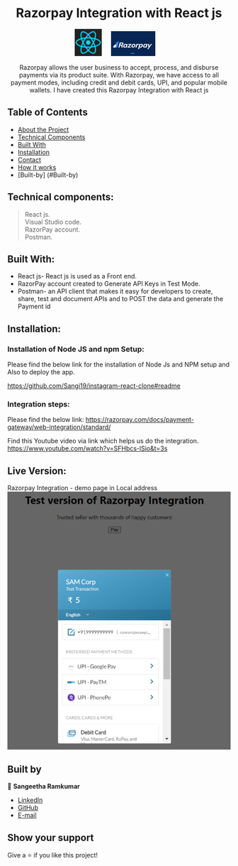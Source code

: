 <h1 align="center"> Razorpay Integration with React js</h1>
<p align="center">
  <img width="61" alt="react" src="https://github.com/Sangi19/instagram-react-clone/blob/main/Images/React.png"> &emsp;
  <img width="100" alt="razorpay" src="https://github.com/Sangi19/razorpay-integration/blob/master/Images/razorpay-icon.jpeg"> &emsp;
</p>
   
<p align="center">
Razorpay allows the user business to accept, process, and disburse payments via its product suite. With Razorpay, we have access to all payment modes, including credit and debit cards, UPI, and popular mobile wallets. I have created this Razorpay Integration with React js <br>
</p>

<!-- TABLE OF CONTENTS -->

## Table of Contents

- [About the Project](#about-the-project)
- [Technical Components](#techincal-components)
- [Built With](#built-with)
- [Installation](#Installation)
- [Contact](#Authors)
- [How it works](#How-it-works)
- [Built-by] (#Built-by)

<!-- ABOUT THE PROJECT -->
   
## Technical components:
> React js.  <br>
> Visual Studio code. <br>
> RazorPay account. <br>
> Postman. <br>

<!-- BUILD WITH -->

## Built With:
- React js- React js is used as a Front end.
- RazorPay account created to Generate API Keys in Test Mode. <br>
- Postman- an API client that makes it easy for developers to create, share, test and document APIs and to POST the data and generate the Payment id

## Installation:
### Installation of Node JS and npm Setup:
Please find the below link for the installation of Node Js and NPM setup and Also to deploy the app.

https://github.com/Sangi19/instagram-react-clone#readme

### Integration steps:
Please find the below link:
https://razorpay.com/docs/payment-gateway/web-integration/standard/

Find this Youtube video via link which helps us do the integration.
https://www.youtube.com/watch?v=SFHbcs-lSio&t=3s

## Live Version:
Razorpay Integration - demo page in Local address <br>
![Razorpay](https://github.com/Sangi19/razorpay-integration/blob/master/Images/Basic.PNG)   <br>

 
 ## Built by

👤 **Sangeetha Ramkumar**

- [LinkedIn](https://www.linkedin.com/in/sangeetharamkumar)
- [GitHub](https://github.com/Sangi19)
- [E-mail](sangiammu1020@gmail.com)

<!-- ACKNOWLEDGEMENTS -->

## Show your support

Give a ⭐️ if you like this project!
